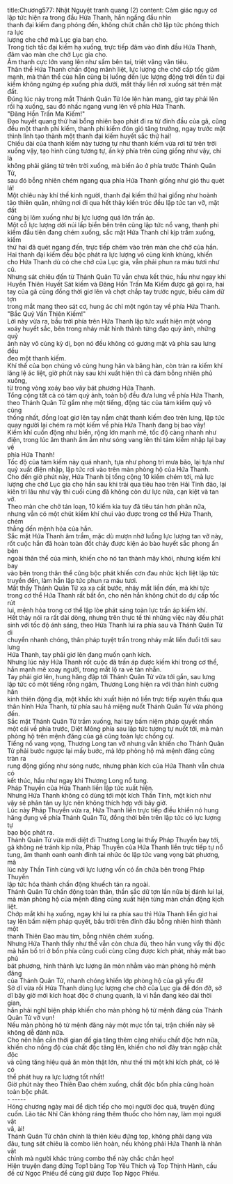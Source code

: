 title:Chương577: Nhật Nguyệt tranh quang (2)
content:
Cảm giác nguy cơ lập tức hiện ra trong đầu Hứa Thanh, hắn ngẩng đầu nhìn<br>thanh đại kiếm đang phóng đến, không chút chần chờ lập tức phóng thích ra lực<br>lượng che chở mà Lục gia ban cho.<br>Trong tích tắc đại kiếm hạ xuống, trực tiếp đâm vào đỉnh đầu Hứa Thanh,<br>đâm vào màn che chở Lục gia cho.<br>Âm thanh cực lớn vang lên như sấm bên tai, triệt vãng vân tiêu.<br>Thân thể Hứa Thanh chấn động mãnh liệt, lực lượng che chở cấp tốc giảm<br>mạnh, mà thân thể của hắn cũng bị luồng đến lực lượng động trời đến từ đại<br>kiếm không ngừng ép xuống phía dưới, mắt thấy liền rơi xuống sát trên mặt đất.<br>Đúng lúc này trong mắt Thánh Quân Tử lóe lên hàn mang, giơ tay phải lên<br>rồi hạ xuống, sau đó nhấc ngang vung lên về phía Hứa Thanh.<br>"Đãng Hồn Trấn Ma Kiếm!"<br>Đạo huyết quang thứ hai bỗng nhiên bạo phát đi ra từ đỉnh đầu của gã, cũng<br>đều một thanh phi kiếm, thanh phi kiếm đón gió tăng trưởng, ngay trước mặt<br>thình lình tạo thành một thanh đại kiếm huyết sắc thứ hai!<br>Chiều dài của thanh kiếm này tương tự như thanh kiếm vừa rơi từ trên trời<br>xuống vậy, tạo hình cũng tương tự, ấn ký phía trên cũng giống như vậy, chỉ là<br>không phải giáng từ trên trời xuống, mà biến ảo ở phía trước Thánh Quân Tử,<br>sau đó bỗng nhiên chém ngang qua phía Hứa Thanh giống như gió thu quét lá!<br>Một chiêu này khí thế kinh người, thanh đại kiếm thứ hai giống như hoành<br>tảo thiên quân, những nơi đi qua hết thảy kiến trúc đều lập tức tan vỡ, mặt đất<br>cũng bị lõm xuống như bị lực lượng quá lớn trấn áp.<br>Một cỗ lực lượng dời núi lấp biển bên trên cũng lập tức nổ vang, thanh phi<br>kiếm đầu tiên đang chém xuống, sắc mặt Hứa Thanh chỉ kịp trầm xuống, kiếm<br>thứ hai đã quét ngang đến, trực tiếp chém vào trên màn che chở của hắn.<br>Hai thanh đại kiếm đều bộc phát ra lực lượng vô cùng kinh khủng, khiến<br>cho Hứa Thanh dù có che chở của Lục gia, vẫn phải phun ra máu tươi như cũ.<br>Nhưng sát chiêu đến từ Thánh Quân Tử vẫn chưa kết thúc, hầu như ngay khi<br>Huyền Thiên Huyết Sát kiếm và Đãng Hồn Trấn Ma Kiếm được gã gọi ra, hai<br>tay của gã cũng đồng thời giơ lên và chợt chắp tay trước ngực, biểu cảm dữ tợn<br>trong mắt mang theo sát cơ, hung ác chỉ một ngón tay về phía Hứa Thanh.<br>"Bắc Quỷ Vấn Thiên Kiếm!"<br>Lời này vừa ra, bầu trời phía trên Hứa Thanh lập tức xuất hiện một vòng<br>xoáy huyết sắc, bên trong nháy mắt hình thành từng đạo quỷ ảnh, những quỷ<br>ảnh này vô cùng kỳ dị, bọn nó đều không có gương mặt và phía sau lưng đều<br>đeo một thanh kiếm.<br>Khí thế của bọn chúng vô cùng hung hãn và băng hàn, còn tràn ra kiếm khí<br>lăng lệ ác liệt, giờ phút này sau khi xuất hiện thì cả đám bỗng nhiên phủ xuống,<br>từ trong vòng xoáy bao vây bát phương Hứa Thanh.<br>Tổng cộng tất cả có tám quỷ ảnh, toàn bộ đều đưa lưng về phía Hứa Thanh,<br>theo Thánh Quân Tử gầm nhẹ một tiếng, động tác của tám kiếm quỷ vô cùng<br>thống nhất, đồng loạt giơ lên tay nắm chặt thanh kiếm đeo trên lưng, lập tức<br>quay người lại chém ra một kiếm về phía Hứa Thanh đang bị bao vây!<br>Kiếm khí cuốn động như biển, rộng lớn mạnh mẽ, tốc độ càng nhanh như<br>điện, trong lúc âm thanh ầm ầm như sóng vang lên thì tám kiếm nhập lại bay về<br>phía Hứa Thanh!<br>Tốc độ của tám kiếm này quá nhanh, tựa như phong trì mưa bão, lại tựa như<br>quỷ xuất điện nhập, lập tức rơi vào trên màn phòng hộ của Hứa Thanh.<br>Cho đến giờ phút này, Hứa Thanh bị tổng cộng 10 kiếm chém tới, mà lực<br>lượng che chở Lục gia cho hắn sau khi trải qua tiêu hao trên Hải Tinh đảo, lại<br>kiên trì lâu như vậy thì cuối cùng đã không còn dư lực nữa, cạn kiệt và tan vỡ.<br>Theo màn che chở tán loạn, 10 kiếm kia tuy đã tiêu tán hơn phân nửa,<br>nhưng vẫn có một chút kiếm khí chui vào được trong cơ thể Hứa Thanh, chém<br>thẳng đến mệnh hỏa của hắn.<br>Sắc mặt Hứa Thanh âm trầm, mặc dù mượn nhờ luồng lực lượng tan vỡ này,<br>rốt cuộc hắn đã hoàn toàn đốt cháy được kiện áo bào huyết sắc phong ấn bên<br>ngoài thân thể của mình, khiến cho nó tan thành mây khói, nhưng kiếm khí bay<br>vào bên trong thân thể cũng bộc phát khiến cơn đau nhức kịch liệt lập tức<br>truyền đến, làm hắn lập tức phun ra máu tươi.<br>Mắt thấy Thánh Quân Tử xa xa cất bước, nháy mắt liền đến, mà khí tức<br>trong cơ thể Hứa Thanh rất bất ổn, cho nên hắn không chút do dự cấp tốc rút<br>lui, mệnh hỏa trong cơ thể lập lòe phát sáng toàn lực trấn áp kiếm khí.<br>Hết thảy nói ra rất dài dòng, nhưng trên thực tế thì những việc này đều phát<br>sinh với tốc độ ánh sáng, theo Hứa Thanh lui ra phía sau và Thánh Quân Tử di<br>chuyển nhanh chóng, thân pháp tuyệt trần trong nháy mắt liền đuổi tới sau lưng<br>Hứa Thanh, tay phải giơ lên đang muốn oanh kích.<br>Nhưng lúc này Hứa Thanh rốt cuộc đã trấn áp được kiếm khí trong cơ thể,<br>hắn mạnh mẽ xoay người, trong mắt lộ ra vẻ tàn nhẫn.<br>Tay phải giơ lên, hung hăng đập tới Thánh Quân Tử vừa tới gần, sau lưng<br>lập tức có một tiếng rồng ngâm, Thương Long hiện ra với thân hình cường hãn<br>kinh thiên động địa, một khắc khi xuất hiện nó liền trực tiếp xuyên thấu qua<br>thân hình Hứa Thanh, từ phía sau há miệng nuốt Thánh Quân Tử vừa phóng<br>đến.<br>Sắc mặt Thánh Quân Tử trầm xuống, hai tay bấm niệm pháp quyết nhấn<br>một cái về phía trước, Diệt Mông phía sau lập tức tương tự nuốt tới, mà màn<br>phòng hộ trên mệnh đăng của gã cũng toàn lực chống cự.<br>Tiếng nổ vang vọng, Thương Long tan vỡ nhưng vẫn khiến cho Thánh Quân<br>Tử phải bước ngược lại mấy bước, mà lớp phòng hộ mà mệnh đăng cũng tràn ra<br>rung động giống như sóng nước, nhưng phản kích của Hứa Thanh vẫn chưa có<br>kết thúc, hầu như ngay khi Thương Long nổ tung.<br>Pháp Thuyền của Hứa Thanh liền lập tức xuất hiện.<br>Nhưng Hứa Thanh không có dùng tới một kích Thần Tính, một kích như<br>vậy sẽ phân tán uy lực nên không thích hợp với bây giờ.<br>Lúc này Pháp Thuyền vừa ra, Hứa Thanh liền trực tiếp điều khiển nó hung<br>hăng đụng về phía Thánh Quân Tử, đồng thời bên trên lập tức có lực lượng tự<br>bạo bộc phát ra.<br>Thánh Quân Tử vừa mới diệt đi Thương Long lại thấy Pháp Thuyền bay tới,<br>gã không né tránh kịp nữa, Pháp Thuyền của Hứa Thanh liền trực tiếp tự nổ<br>tung, âm thanh oanh oanh đinh tai nhức óc lập tức vang vọng bát phương, mà<br>lúc này Thần Tính cùng với lực lượng vốn có ẩn chứa bên trong Pháp Thuyền<br>lập tức hóa thành chấn động khuếch tán ra ngoài.<br>Thánh Quân Tử chấn động toàn thân, thần sắc dữ tợn lần nữa bị đánh lui lại,<br>mà màn phòng hộ của mệnh đăng cũng xuất hiện từng màn chấn động kịch liệt.<br>Chớp mắt khi hạ xuống, ngay khi lui ra phía sau thì Hứa Thanh liền giơ hai<br>tay lên bấm niệm pháp quyết, bầu trời trên đỉnh đầu bỗng nhiên hình thành một<br>thanh Thiên Đao màu tím, bỗng nhiên chém xuống.<br>Nhưng Hứa Thanh thấy như thế vẫn còn chưa đủ, theo hắn vung vẩy thì độc<br>mà hắn bố trí ở bốn phía cũng cuối cùng cũng được kích phát, nháy mắt bao phủ<br>bát phương, hình thành lực lượng ăn mòn nhằm vào màn phòng hộ mệnh đăng<br>của Thánh Quân Tử, nhanh chóng khiến lớp phòng hộ của gã yếu đi!<br>Sở dĩ vừa rồi Hứa Thanh dùng lực lượng che chở của Lục gia để đón đỡ, sở<br>dĩ bây giờ mới kích hoạt độc ở chung quanh, là vì hắn đang kéo dài thời gian,<br>hắn phải nghĩ biện pháp khiến cho màn phòng hộ từ mệnh đăng của Thánh<br>Quân Tử vỡ vụn!<br>Nếu màn phòng hộ từ mệnh đăng này một mực tồn tại, trận chiến này sẽ<br>không dễ đánh nữa.<br>Cho nên hắn cần thời gian để gia tăng thêm càng nhiều chất độc hơn nữa,<br>khiến cho nồng độ của chất độc tăng lên, khiến cho nơi đây tràn ngập chất độc<br>và cũng tăng hiệu quả ăn mòn thật lớn, như thế thì một khi kích phát, có lẽ có<br>thể phát huy ra lực lượng tốt nhất!<br>Giờ phút này theo Thiên Đao chém xuống, chất độc bốn phía cũng hoàn<br>toàn bộc phát.<br>- -----<br>Hóng chương ngày mai để dịch tiếp cho mọi người đọc quá, truyện đúng<br>cuốn. Lão tác Nhĩ Căn không ráng thêm thuốc cho hôm nay, làm mọi người vật<br>vã, ài!<br>Thánh Quân Tử chân chính là thiên kiêu đứng top, không phải dạng vừa<br>đâu, tung sát chiêu là combo liên hoàn, nếu không phải Hứa Thanh là nhân vật<br>chính mà người khác trúng combo thế này chắc chắn hẹo!<br>Hiện truyện đang đứng Top1 bảng Top Yêu Thích và Top Thịnh Hành, cầu<br>đề cử Ngọc Phiếu để cũng giữ được Top Ngọc Phiếu.